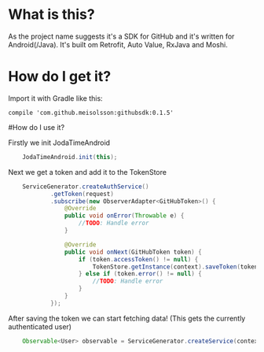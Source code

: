 # What is this?

As the project name suggests it's a SDK for GitHub and it's written for Android(/Java). It's built om Retrofit, Auto Value, RxJava and Moshi.

# How do I get it?

Import it with Gradle like this:

<code>compile 'com.github.meisolsson:githubsdk:0.1.5'</code>

#How do I use it?

Firstly we init JodaTimeAndroid
```java
    JodaTimeAndroid.init(this);
```

Next we get a token and add it to the TokenStore
```java
    ServiceGenerator.createAuthService()
            .getToken(request)
            .subscribe(new ObserverAdapter<GitHubToken>() {
                @Override
                public void onError(Throwable e) {
                    //TODO: Handle error
                }

                @Override
                public void onNext(GitHubToken token) {
                    if (token.accessToken() != null) {
                        TokenStore.getInstance(context).saveToken(token);
                    } else if (token.error() != null) {
                        //TODO: Handle error
                    }
                }
            });
```

After saving the token we can start fetching data! (This gets the currently authenticated user)
```java
    Observable<User> observable = ServiceGenerator.createService(context, UserService.class).getUser();
```